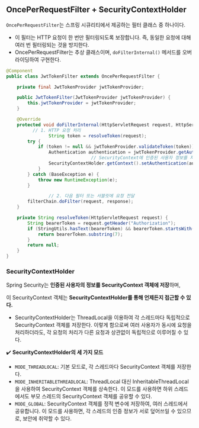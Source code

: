 ## OncePerRequestFilter + SecurityContextHolder

`OncePerRequestFilter`는 스프링 시큐리티에서 제공하는 필터 클래스 중 하나이다.

- 이 필터는 HTTP 요청이 한 번만 필터링되도록 보장합니다. 즉, 동일한 요청에 대해 여러 번 필터링되는 것을 방지한다.
- OncePerRequestFilter는 추상 클래스이며, `doFilterInternal()` 메서드를 오버라이딩하여 구현한다.

```java
@Component
public class JwtTokenFilter extends OncePerRequestFilter {

    private final JwtTokenProvider jwtTokenProvider;

    public JwtTokenFilter(JwtTokenProvider jwtTokenProvider) {
        this.jwtTokenProvider = jwtTokenProvider;
    }

    @Override
    protected void doFilterInternal(HttpServletRequest request, HttpServletResponse response, FilterChain filterChain) throws IOException, ServletException {
	      // 1. HTTP 요청 처리
				String token = resolveToken(request);
        try {
            if (token != null && jwtTokenProvider.validateToken(token)) {
                Authentication authentication = jwtTokenProvider.getAuthentication(token);
								// SecurityContext에 인증된 사용자 정보를 저장하여 이후 요청에서도 인증된 사용자에 대한 정보를 접근 가능
                SecurityContextHolder.getContext().setAuthentication(authentication);
            }
        } catch (BaseException e) {
            throw new RuntimeException(e);
        }

				// 2. 다음 필터 또는 서블릿에 요청 전달
        filterChain.doFilter(request, response);
    }

    private String resolveToken(HttpServletRequest request) {
        String bearerToken = request.getHeader("Authorization");
        if (StringUtils.hasText(bearerToken) && bearerToken.startsWith("Bearer ")) {
            return bearerToken.substring(7);
        }
        return null;
    }
}
```

### SecurityContextHolder

Spring Security는 **인증된 사용자의 정보를 SecurityContext 객체에 저장**하며, 

이 SecurityContext 객체는 **SecurityContextHolder를 통해 언제든지 접근할 수 있다.**

- SecurityContextHolder는 ThreadLocal을 이용하여 각 스레드마다 독립적으로 SecurityContext 객체를 저장한다. 이렇게 함으로써 여러 사용자가 동시에 요청을 처리하더라도, 각 요청의 처리가 다른 요청과 상관없이 독립적으로 이루어질 수 있다.

✔️ **SecurityContextHolder의 세 가지 모드**

- `MODE_THREADLOCAL`: 기본 모드로, 각 스레드마다 SecurityContext 객체를 저장한다.
- `MODE_INHERITABLETHREADLOCAL`: ThreadLocal 대신 InheritableThreadLocal을 사용하여 SecurityContext 객체를 상속한다. 이 모드를 사용하면 하위 스레드에서도 부모 스레드의 SecurityContext 객체를 공유할 수 있다.
- `MODE_GLOBAL`: SecurityContext 객체를 정적 변수에 저장하여, 여러 스레드에서 공유합니다. 이 모드를 사용하면, 각 스레드의 인증 정보가 서로 덮어쓰일 수 있으므로, 보안에 취약할 수 있다.
